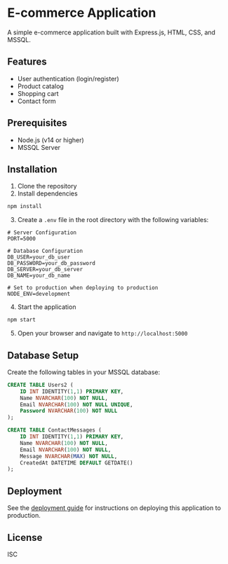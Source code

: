 # E-commerce Application

A simple e-commerce application built with Express.js, HTML, CSS, and MSSQL.

## Features

- User authentication (login/register)
- Product catalog
- Shopping cart
- Contact form

## Prerequisites

- Node.js (v14 or higher)
- MSSQL Server

## Installation

1. Clone the repository
2. Install dependencies

```bash
npm install
```

3. Create a `.env` file in the root directory with the following variables:

```
# Server Configuration
PORT=5000

# Database Configuration
DB_USER=your_db_user
DB_PASSWORD=your_db_password
DB_SERVER=your_db_server
DB_NAME=your_db_name

# Set to production when deploying to production
NODE_ENV=development
```

4. Start the application

```bash
npm start
```

5. Open your browser and navigate to `http://localhost:5000`

## Database Setup

Create the following tables in your MSSQL database:

```sql
CREATE TABLE Users2 (
    ID INT IDENTITY(1,1) PRIMARY KEY,
    Name NVARCHAR(100) NOT NULL,
    Email NVARCHAR(100) NOT NULL UNIQUE,
    Password NVARCHAR(100) NOT NULL
);

CREATE TABLE ContactMessages (
    ID INT IDENTITY(1,1) PRIMARY KEY,
    Name NVARCHAR(100) NOT NULL,
    Email NVARCHAR(100) NOT NULL,
    Message NVARCHAR(MAX) NOT NULL,
    CreatedAt DATETIME DEFAULT GETDATE()
);
```

## Deployment

See the [deployment guide](./deployment-guide.md) for instructions on deploying this application to production.

## License

ISC
